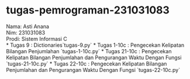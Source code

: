 # tugas-pemrograman-231031083
<div>Nama: Asti Anana </div>
<div>Nim: 231031083 </div>
<div>Prodi: Sistem Informasi C </div>
* Tugas 9 : Dictionaries`tugas-9.py`
* Tugas 1-10c : Pengecekan Kelipatan Bilangan Penjumlahan `tugas-1-10c.py`
* Tugas 21-10c : Pengecekan Kelipatan Bilangan Penjumlahan dan Pengurangan Waktu Dengan Fungsi `tugas-21-10c.py`
* Tugas 22-10c : Pengecekan Kelipatan Bilangan Penjumlahan dan Pengurangan Waktu Dengan Fungsi `tugas-22-10c.py`
